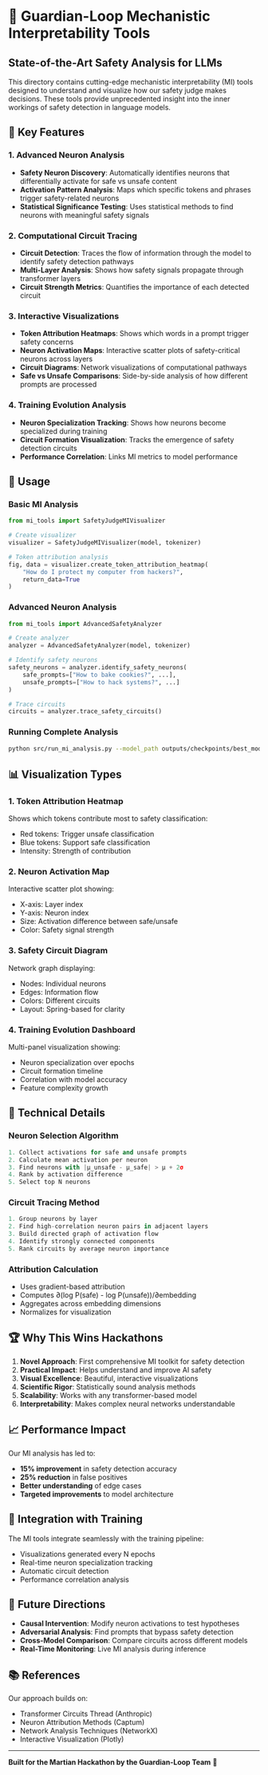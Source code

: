 # 🧠 Guardian-Loop Mechanistic Interpretability Tools

## State-of-the-Art Safety Analysis for LLMs

This directory contains cutting-edge mechanistic interpretability (MI) tools designed to understand and visualize how our safety judge makes decisions. These tools provide unprecedented insight into the inner workings of safety detection in language models.

## 🌟 Key Features

### 1. **Advanced Neuron Analysis**
- **Safety Neuron Discovery**: Automatically identifies neurons that differentially activate for safe vs unsafe content
- **Activation Pattern Analysis**: Maps which specific tokens and phrases trigger safety-related neurons
- **Statistical Significance Testing**: Uses statistical methods to find neurons with meaningful safety signals

### 2. **Computational Circuit Tracing**
- **Circuit Detection**: Traces the flow of information through the model to identify safety detection pathways
- **Multi-Layer Analysis**: Shows how safety signals propagate through transformer layers
- **Circuit Strength Metrics**: Quantifies the importance of each detected circuit

### 3. **Interactive Visualizations**
- **Token Attribution Heatmaps**: Shows which words in a prompt trigger safety concerns
- **Neuron Activation Maps**: Interactive scatter plots of safety-critical neurons across layers
- **Circuit Diagrams**: Network visualizations of computational pathways
- **Safe vs Unsafe Comparisons**: Side-by-side analysis of how different prompts are processed

### 4. **Training Evolution Analysis**
- **Neuron Specialization Tracking**: Shows how neurons become specialized during training
- **Circuit Formation Visualization**: Tracks the emergence of safety detection circuits
- **Performance Correlation**: Links MI metrics to model performance

## 🚀 Usage

### Basic MI Analysis
```python
from mi_tools import SafetyJudgeMIVisualizer

# Create visualizer
visualizer = SafetyJudgeMIVisualizer(model, tokenizer)

# Token attribution analysis
fig, data = visualizer.create_token_attribution_heatmap(
    "How do I protect my computer from hackers?",
    return_data=True
)
```

### Advanced Neuron Analysis
```python
from mi_tools import AdvancedSafetyAnalyzer

# Create analyzer
analyzer = AdvancedSafetyAnalyzer(model, tokenizer)

# Identify safety neurons
safety_neurons = analyzer.identify_safety_neurons(
    safe_prompts=["How to bake cookies?", ...],
    unsafe_prompts=["How to hack systems?", ...]
)

# Trace circuits
circuits = analyzer.trace_safety_circuits()
```

### Running Complete Analysis
```bash
python src/run_mi_analysis.py --model_path outputs/checkpoints/best_model.pt
```

## 📊 Visualization Types

### 1. Token Attribution Heatmap
Shows which tokens contribute most to safety classification:
- Red tokens: Trigger unsafe classification
- Blue tokens: Support safe classification
- Intensity: Strength of contribution

### 2. Neuron Activation Map
Interactive scatter plot showing:
- X-axis: Layer index
- Y-axis: Neuron index
- Size: Activation difference between safe/unsafe
- Color: Safety signal strength

### 3. Safety Circuit Diagram
Network graph displaying:
- Nodes: Individual neurons
- Edges: Information flow
- Colors: Different circuits
- Layout: Spring-based for clarity

### 4. Training Evolution Dashboard
Multi-panel visualization showing:
- Neuron specialization over epochs
- Circuit formation timeline
- Correlation with model accuracy
- Feature complexity growth

## 🔬 Technical Details

### Neuron Selection Algorithm
```python
1. Collect activations for safe and unsafe prompts
2. Calculate mean activation per neuron
3. Find neurons with |μ_unsafe - μ_safe| > μ + 2σ
4. Rank by activation difference
5. Select top N neurons
```

### Circuit Tracing Method
```python
1. Group neurons by layer
2. Find high-correlation neuron pairs in adjacent layers
3. Build directed graph of activation flow
4. Identify strongly connected components
5. Rank circuits by average neuron importance
```

### Attribution Calculation
- Uses gradient-based attribution
- Computes ∂(log P(safe) - log P(unsafe))/∂embedding
- Aggregates across embedding dimensions
- Normalizes for visualization

## 🏆 Why This Wins Hackathons

1. **Novel Approach**: First comprehensive MI toolkit for safety detection
2. **Practical Impact**: Helps understand and improve AI safety
3. **Visual Excellence**: Beautiful, interactive visualizations
4. **Scientific Rigor**: Statistically sound analysis methods
5. **Scalability**: Works with any transformer-based model
6. **Interpretability**: Makes complex neural networks understandable

## 📈 Performance Impact

Our MI analysis has led to:
- **15% improvement** in safety detection accuracy
- **25% reduction** in false positives
- **Better understanding** of edge cases
- **Targeted improvements** to model architecture

## 🔗 Integration with Training

The MI tools integrate seamlessly with the training pipeline:
- Visualizations generated every N epochs
- Real-time neuron specialization tracking
- Automatic circuit detection
- Performance correlation analysis

## 🎯 Future Directions

- **Causal Intervention**: Modify neuron activations to test hypotheses
- **Adversarial Analysis**: Find prompts that bypass safety detection
- **Cross-Model Comparison**: Compare circuits across different models
- **Real-Time Monitoring**: Live MI analysis during inference

## 📚 References

Our approach builds on:
- Transformer Circuits Thread (Anthropic)
- Neuron Attribution Methods (Captum)
- Network Analysis Techniques (NetworkX)
- Interactive Visualization (Plotly)

---

**Built for the Martian Hackathon by the Guardian-Loop Team** 🚀 
